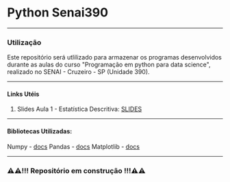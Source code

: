 # Python Senai390
---

### Utilização

Este repositório será utlilizado para armazenar os programas desenvolvidos durante as aulas do curso "Programação em python para data science", realizado no SENAI - Cruzeiro - SP (Unidade 390).

---

#### Links Utéis

1.  Slides Aula 1 - Estatística Descritiva: [SLIDES](https://docs.google.com/presentation/d/14-FsQyQh4LLyxBIWpeNex_Eb2zvmUr-TntqgJfVJKT0/edit?usp=sharing)

---

#### Bibliotecas Utilizadas:
Numpy - [docs](https://numpy.org/doc/)
Pandas - [docs](https://pandas.pydata.org/docs/)
Matplotlib - [docs](https://matplotlib.org/stable/index.html)

---

### ⚠️⚠️!!! Repositório em construção !!!⚠️⚠️
